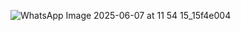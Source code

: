 
![WhatsApp Image 2025-06-07 at 11 54 15_15f4e004](https://github.com/user-attachments/assets/3301d1e5-c7d8-4205-a273-a8d85f29af23)

